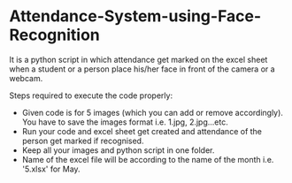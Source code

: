 # Attendance-System-using-Face-Recognition
It is a python script in which attendance get marked on the excel sheet when a student or a person place his/her face in front of the camera or a webcam.

Steps required to execute the code properly:

* Given code is for 5 images (which you can add or remove accordingly). You have to save the images format i.e. 1.jpg, 2.jpg...etc.
* Run your code and excel sheet get created and attendance of the person get marked if recognised.
* Keep all your images and python script in one folder.
* Name of the excel file will be according to the name of the month i.e. '5.xlsx' for May.

